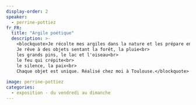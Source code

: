 ```yaml
---
display-order: 2
speaker:
  - perrine-pottiez
fr_FR:
  title: "Argile poétique"
  description: >-
    <blockquote>Je récolte mes argiles dans la nature et les prépare en pâte et en décantations. De ces balles d'argiles pincées viennent des formes, puis les courbes qui les animent. Je les peins de lait d'argile très fin qui leur donne leurs couleurs et les rend imperméables. Mes cuissons se font au feu de bois et au gaz.<br>
    Je rêve à des objets sentant la forêt, la pluie<br>
    les grands pins, le lac et l'oiseau<br>
    le feu qui crépite<br>
    le silence, la paix<br>
    Chaque objet est unique. Réalisé chez moi à Toulouse.</blockquote>
  
image: perrine-pottiez
categories:
  - exposition - du vendredi au dimanche
---
```

